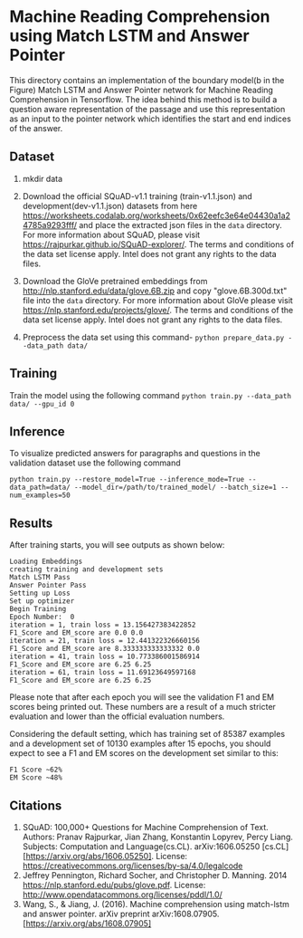 
# Machine Reading Comprehension using Match LSTM and Answer Pointer

This directory contains an implementation of the boundary model(b in the Figure) Match LSTM and Answer Pointer network for Machine Reading Comprehension in Tensorflow. The idea behind this method is to build a question aware representation of the passage and use this representation as an input to the pointer network which identifies the start and end indices of the answer.

## Dataset
1. mkdir data

2. Download the official SQuAD-v1.1 training (train-v1.1.json) and development(dev-v1.1.json) datasets  from here
https://worksheets.codalab.org/worksheets/0x62eefc3e64e04430a1a24785a9293fff/ and place the extracted json files in the `data` directory. For more information about SQuAD, please visit https://rajpurkar.github.io/SQuAD-explorer/. The terms and conditions of the data set license apply. Intel does not grant any rights to the data files.

3. Download the GloVe pretrained embeddings from  http://nlp.stanford.edu/data/glove.6B.zip and copy "glove.6B.300d.txt" file into the  `data` directory.
For more information about GloVe please visit https://nlp.stanford.edu/projects/glove/. The terms and conditions of the data set license apply. Intel does not grant any rights to the data files.

4. Preprocess the data set using this command- `python prepare_data.py --data_path data/`

## Training
Train the model using the following command
 `python train.py --data_path data/ --gpu_id 0`

## Inference
To visualize predicted answers for paragraphs and questions in the validation dataset use the following command

`python train.py --restore_model=True --inference_mode=True --data_path=data/ --model_dir=/path/to/trained_model/ --batch_size=1 --num_examples=50`

## Results
After training starts, you will see outputs as shown below:
```
Loading Embeddings
creating training and development sets
Match LSTM Pass
Answer Pointer Pass
Setting up Loss
Set up optimizer
Begin Training
Epoch Number:  0
iteration = 1, train loss = 13.156427383422852
F1_Score and EM_score are 0.0 0.0
iteration = 21, train loss = 12.441322326660156
F1_Score and EM_score are 8.333333333333332 0.0
iteration = 41, train loss = 10.773386001586914
F1_Score and EM_score are 6.25 6.25
iteration = 61, train loss = 11.69123649597168
F1_Score and EM_score are 6.25 6.25
```
Please note that after each epoch you will see the validation F1 and EM scores being printed out. These numbers are a result of a much stricter evaluation and lower than the official evaluation numbers.

Considering the default setting, which has training set of 85387 examples and a development set of 10130 examples
after 15 epochs, you should expect to see a F1 and EM scores on the development set similar to this:

```
F1 Score ~62%
EM Score ~48%
```

## Citations

1. SQuAD: 100,000+ Questions for Machine Comprehension of Text. Authors: Pranav Rajpurkar, Jian Zhang, Konstantin Lopyrev, Percy Liang.
   Subjects: Computation and Language(cs.CL). arXiv:1606.05250 [cs.CL][https://arxiv.org/abs/1606.05250].
   License: https://creativecommons.org/licenses/by-sa/4.0/legalcode
2. Jeffrey Pennington, Richard Socher, and Christopher D. Manning. 2014 https://nlp.stanford.edu/pubs/glove.pdf. License: http://www.opendatacommons.org/licenses/pddl/1.0/
3. Wang, S., & Jiang, J. (2016). Machine comprehension using match-lstm and answer pointer. arXiv preprint arXiv:1608.07905. [https://arxiv.org/abs/1608.07905]
